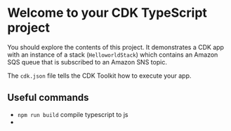# Welcome to your CDK TypeScript project

You should explore the contents of this project. It demonstrates a CDK app with an instance of a stack (`HelloworldStack`)
which contains an Amazon SQS queue that is subscribed to an Amazon SNS topic.

The `cdk.json` file tells the CDK Toolkit how to execute your app.

## Useful commands

* `npm run build`   compile typescript to js
* 